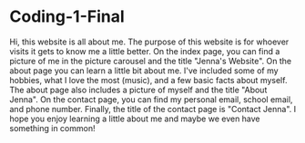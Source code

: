 # Coding-1-Final
Hi, this website is all about me. The purpose of this website is for whoever visits it gets to know me a little better. On the index page, you can find a picture of me in the picture carousel and the title "Jenna's Website". On the about page you can learn a little bit about me. I've included some of my hobbies, what I love the most (music), and a few basic facts about myself. The about page also includes a picture of myself and the title "About Jenna". On the contact page, you can find my personal email, school email, and phone number. Finally, the title of the contact page is "Contact Jenna". I hope you enjoy learning a little about me and maybe we even have something in common! 
